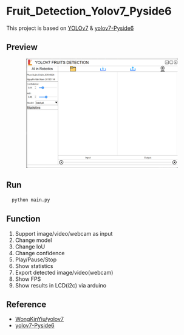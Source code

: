 # Fruit_Detection_Yolov7_Pyside6

This project is based on [YOLOv7](https://github.com/WongKinYiu/yolov7) & [yolov7-Pyside6](https://github.com/SwimmingLiu/yolov7-Pyside6)

## Preview
<div align="center">
    <a href="./">
        <img src="./img/home.png" width="79%"/>
    </a>
</div>

## Run 
```bash
  python main.py
```

## Function

1. Support image/video/webcam as input
2. Change model
3. Change IoU
4. Change confidence
5. Play/Pause/Stop
6. Show statistics 
8. Export detected image/video(webcam)
9. Show FPS
10. Show results in LCD(i2c) via arduino

## Reference
- [WongKinYiu/yolov7](https://github.com/WongKinYiu/yolov7)
- [yolov7-Pyside6](https://github.com/SwimmingLiu/yolov7-Pyside6)

